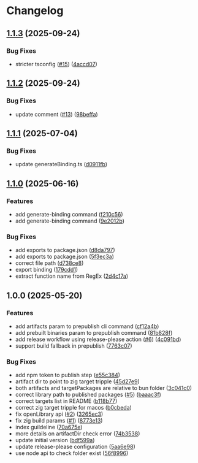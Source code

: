 # Changelog

## [1.1.3](https://github.com/ChainSafe/bun-ffi-z/compare/bun-ffi-z-v1.1.2...bun-ffi-z-v1.1.3) (2025-09-24)


### Bug Fixes

* stricter tsconfig ([#15](https://github.com/ChainSafe/bun-ffi-z/issues/15)) ([4accd07](https://github.com/ChainSafe/bun-ffi-z/commit/4accd07e7430a8789420ec9eddfa6ce7856671ca))

## [1.1.2](https://github.com/ChainSafe/bun-ffi-z/compare/bun-ffi-z-v1.1.1...bun-ffi-z-v1.1.2) (2025-09-24)


### Bug Fixes

* update comment ([#13](https://github.com/ChainSafe/bun-ffi-z/issues/13)) ([98beffa](https://github.com/ChainSafe/bun-ffi-z/commit/98beffae8a1c9cf7cccc382089fe8a9fbd617fb4))

## [1.1.1](https://github.com/ChainSafe/bun-ffi-z/compare/bun-ffi-z-v1.1.0...bun-ffi-z-v1.1.1) (2025-07-04)


### Bug Fixes

* update generateBinding.ts ([d0911fb](https://github.com/ChainSafe/bun-ffi-z/commit/d0911fb16f9dcc209b390002e573dba2dda2cc8b))

## [1.1.0](https://github.com/ChainSafe/bun-ffi-z/compare/bun-ffi-z-v1.0.0...bun-ffi-z-v1.1.0) (2025-06-16)


### Features

* add generate-binding command ([f210c56](https://github.com/ChainSafe/bun-ffi-z/commit/f210c569c84dda75d2a1b05f34009eb98457fb78))
* add generate-binding command ([9e2012b](https://github.com/ChainSafe/bun-ffi-z/commit/9e2012be3f98582b67732dc2e78d19a57999f2bc))


### Bug Fixes

* add exports to package.json ([d8da797](https://github.com/ChainSafe/bun-ffi-z/commit/d8da7972d7ca4191bf6c755c0a2d6f05db43472c))
* add exports to package.json ([5f3ec3a](https://github.com/ChainSafe/bun-ffi-z/commit/5f3ec3a86b7b7cc0c3b71b75f1e6f6c00d078766))
* correct file path ([d738ce8](https://github.com/ChainSafe/bun-ffi-z/commit/d738ce8fbc900dfd51d33e7cf471c60e13b13a60))
* export binding ([179cdd1](https://github.com/ChainSafe/bun-ffi-z/commit/179cdd129bb75ed849112756666ce860ee68c3f1))
* extract function name from RegEx ([2d4c17a](https://github.com/ChainSafe/bun-ffi-z/commit/2d4c17a4aed8c127c3452adbe2bc10cf4856c482))

## 1.0.0 (2025-05-20)


### Features

* add artifacts param to prepublish cli command ([cf12a4b](https://github.com/ChainSafe/bun-ffi-z/commit/cf12a4b15b6fb3227d40a59e83e6000000c064f2))
* add prebuilt binaries param to prepublish command ([81b828f](https://github.com/ChainSafe/bun-ffi-z/commit/81b828f31fa717bbe998cccbddf801dc1624dfe8))
* add release workflow using release-please action ([#6](https://github.com/ChainSafe/bun-ffi-z/issues/6)) ([4c091bd](https://github.com/ChainSafe/bun-ffi-z/commit/4c091bd6725a4fb9f329276c0ff40630ce55f2ad))
* support build fallback in prepublish ([7763c07](https://github.com/ChainSafe/bun-ffi-z/commit/7763c0705bf102e2475c14df162baf0f8da18458))


### Bug Fixes

* add npm token to publish step ([e55c384](https://github.com/ChainSafe/bun-ffi-z/commit/e55c384a9555a2d9e02df8c3031ecf985fd5f001))
* artifact dir to point to zig target tripple ([45d27e9](https://github.com/ChainSafe/bun-ffi-z/commit/45d27e995b9c52104b6877aae34da1f1a8471dec))
* both artifacts and targetPackages are relative to bun folder ([3c041c0](https://github.com/ChainSafe/bun-ffi-z/commit/3c041c0ff905f4b80749cb8fa39f76a1811f5edc))
* correct library path to published packages ([#5](https://github.com/ChainSafe/bun-ffi-z/issues/5)) ([baaac3f](https://github.com/ChainSafe/bun-ffi-z/commit/baaac3f821c87cab2fadf408e1775914bad3841f))
* correct targets list in README ([b118b77](https://github.com/ChainSafe/bun-ffi-z/commit/b118b77e82b9885f0bffdf2cfe7435441829abdb))
* correct zig target tripple for macos ([b0cbeda](https://github.com/ChainSafe/bun-ffi-z/commit/b0cbedaaa216c45c69eb17d6c24ff237d23df6d2))
* fix openLibrary api ([#2](https://github.com/ChainSafe/bun-ffi-z/issues/2)) ([3265ec3](https://github.com/ChainSafe/bun-ffi-z/commit/3265ec3d5e2ac1d050f109281fcee5fb77eecb41))
* fix zig build params ([#1](https://github.com/ChainSafe/bun-ffi-z/issues/1)) ([8773e13](https://github.com/ChainSafe/bun-ffi-z/commit/8773e13f446122805f994c5589a17df9b37d88c8))
* index guildeline ([70a675e](https://github.com/ChainSafe/bun-ffi-z/commit/70a675e5f9f1e1e5109bf70f6d5bccc3b5acbf1a))
* more details on artifactDir check error ([74b3538](https://github.com/ChainSafe/bun-ffi-z/commit/74b3538a79e80ffb983af70bcdc47b0c67f145a7))
* update initial version ([bdf599a](https://github.com/ChainSafe/bun-ffi-z/commit/bdf599a0b781d66b9c7ac7eeb79e2c3a79b54ee2))
* update release-please configuration ([5aa6e98](https://github.com/ChainSafe/bun-ffi-z/commit/5aa6e98956584c850374db1c6577320bb4b07af4))
* use node api to check folder exist ([56f8996](https://github.com/ChainSafe/bun-ffi-z/commit/56f89968f90222aba76e5aeed5efe204eb90351f))
